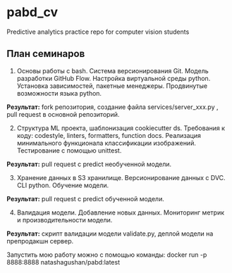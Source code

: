 # pabd_cv
Predictive analytics practice repo for computer vision students

## План семинаров

1. Основы работы с bash. 
Система версионирования Git.
Модель разработки GitHub Flow. 
Настройка виртуальной среды python. 
Установка зависимостей, пакетные менеджеры. 
Продвинутые возможности языка python.  

**Результат:** fork репозитория, создание файла services/server_xxx.py , pull request в основной репозиторий.   

2. Структура ML проекта, шаблонизация cookiecutter ds. 
Требования к коду: codestyle, linters, formatters, function docs. 
Реализация минимального функционала классификации изображений. 
Тестирование с помощью unittest. 

**Результат:**  pull request c predict необученной модели.

3. Хранение данных в S3 хранилище. 
Версионирование данных с DVC. 
CLI python. 
Обучение модели. 

**Результат:** pull request c predict обученной модели.


4. Валидация модели. 
Добавление новых данных. 
Мониторинг метрик и производительности модели.  

**Результат:** скрипт валидации модели validate.py, деплой модели на препродакшн сервер.   

Запустить мою работу можно с помощью команды:
docker run -p 8888:8888 natashagushan/pabd:latest
